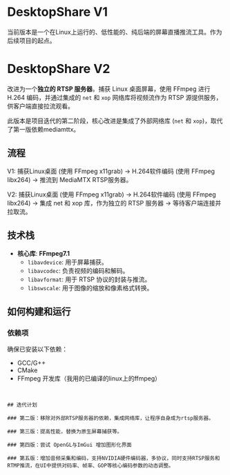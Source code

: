# DesktopShare V1

当前版本是一个在Linux上运行的、低性能的、纯后端的屏幕直播推流工具。作为后续项目的起点。

# DesktopShare V2

改进为一个**独立的 RTSP 服务器**。捕获 Linux 桌面屏幕，使用 FFmpeg 进行 H.264 编码，并通过集成的 `net` 和 `xop` 网络库将视频流作为 RTSP 源提供服务，供客户端直接拉流观看。

此版本是项目迭代的第二阶段，核心改进是集成了外部网络库 (`net` 和 `xop`)，取代了第一版依赖mediamttx。

## 流程
V1: 捕获Linux桌面 (使用 FFmpeg x11grab) -> H.264软件编码 (使用 FFmpeg libx264) -> 推流到 MediaMTX RTSP服务器。

V2: 捕获Linux桌面 (使用 FFmpeg x11grab) -> H.264软件编码 (使用 FFmpeg libx264) -> 集成 net 和 xop 库，作为独立的 RTSP 服务器 -> 等待客户端连接并拉取流。

## 技术栈

  * **核心库**: **FFmpeg7.1**
      * `libavdevice`: 用于屏幕捕获。
      * `libavcodec`: 负责视频的编码和解码。
      * `libavformat`: 用于 RTSP 协议的封装与推流。
      * `libswscale`: 用于图像的缩放和像素格式转换。

## 如何构建和运行

### 依赖项

确保已安装以下依赖：

  * GCC/G++
  * CMake
  * FFmpeg 开发库（我用的已编译的linux上的ffmpeg）
```


## 迭代计划

### 第二版：移除对外部RTSP服务器的依赖，集成网络库，让程序自身成为rtsp服务器。

### 第三版：提高性能，替换为原生屏幕捕获等。

### 第四版：尝试 OpenGL与ImGui 增加图形化界面

### 第五版：增加音频采集和编码，支持NVIDIA硬件编码器，多协议，同时支持RTSP服务和RTMP推流，在UI中提供对码率、帧率、GOP等核心编码参数的动态调整。